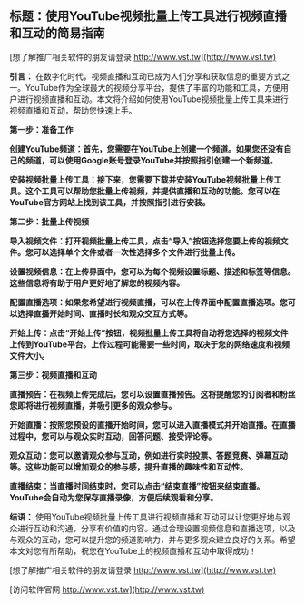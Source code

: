 ## **标题：使用YouTube视频批量上传工具进行视频直播和互动的简易指南**

[想了解推广相关软件的朋友请登录 http://www.vst.tw](http://www.vst.tw)

**引言：**
在数字化时代，视频直播和互动已成为人们分享和获取信息的重要方式之一。YouTube作为全球最大的视频分享平台，提供了丰富的功能和工具，方便用户进行视频直播和互动。本文将介绍如何使用YouTube视频批量上传工具来进行视频直播和互动，帮助您快速上手。

**第一步：准备工作**

**创建YouTube频道：首先，您需要在YouTube上创建一个频道。如果您还没有自己的频道，可以使用Google账号登录YouTube并按照指引创建一个新频道。**

**安装视频批量上传工具：接下来，您需要下载并安装YouTube视频批量上传工具。这个工具可以帮助您批量上传视频，并提供直播和互动的功能。您可以在YouTube官方网站上找到该工具，并按照指引进行安装。**

**第二步：批量上传视频**

**导入视频文件：打开视频批量上传工具，点击“导入”按钮选择您要上传的视频文件。您可以选择单个文件或者一次性选择多个文件进行批量上传。**

**设置视频信息：在上传界面中，您可以为每个视频设置标题、描述和标签等信息。这些信息将有助于用户更好地了解您的视频内容。**

**配置直播选项：如果您希望进行视频直播，可以在上传界面中配置直播选项。您可以选择直播开始时间、直播时长和观众交互方式等。**

**开始上传：点击“开始上传”按钮，视频批量上传工具将自动将您选择的视频文件上传到YouTube平台。上传过程可能需要一些时间，取决于您的网络速度和视频文件大小。**

**第三步：视频直播和互动**

**直播预告：在视频上传完成后，您可以设置直播预告。这将提醒您的订阅者和粉丝您即将进行视频直播，并吸引更多的观众参与。**

**开始直播：按照您预设的直播开始时间，您可以进入直播模式并开始直播。在直播过程中，您可以与观众实时互动，回答问题、接受评论等。**

**观众互动：您可以邀请观众参与互动，例如进行实时投票、答题竞赛、弹幕互动等。这些功能可以增加观众的参与感，提升直播的趣味性和互动性。**

**直播结束：当直播时间结束时，您可以点击“结束直播”按钮来结束直播。YouTube会自动为您保存直播录像，方便后续观看和分享。**

**结语：**
使用YouTube视频批量上传工具进行视频直播和互动可以让您更好地与观众进行互动和沟通，分享有价值的内容。通过合理设置视频信息和直播选项，以及与观众的互动，您可以提升您的频道影响力，并与更多观众建立良好的关系。希望本文对您有所帮助，祝您在YouTube上的视频直播和互动中取得成功！

[想了解推广相关软件的朋友请登录 http://www.vst.tw](http://www.vst.tw)


[访问软件官网 http://www.vst.tw](http://www.vst.tw)
